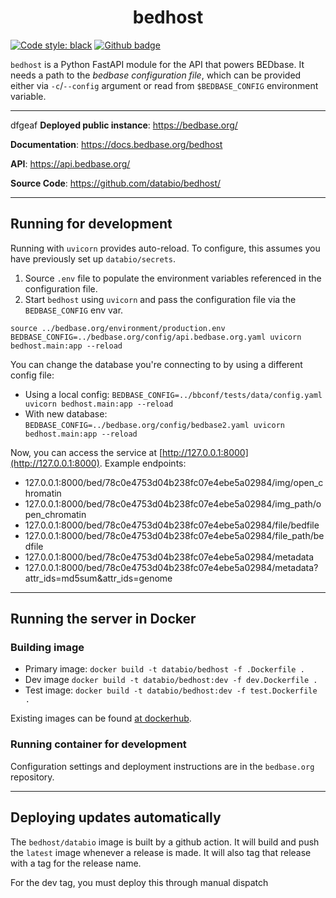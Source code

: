 <h1 align="center">bedhost</h1>

[![Code style: black](https://img.shields.io/badge/code%20style-black-000000.svg)](https://github.com/psf/black)
[![Github badge](https://img.shields.io/badge/source-github-354a75?logo=github)](https://github.com/databio/bedhost)


`bedhost` is a Python FastAPI module for the API that powers BEDbase.
It needs a path to the *bedbase configuration file*, which can be provided either via `-c`/`--config` argument or read from `$BEDBASE_CONFIG` environment variable. 

---
dfgeaf
**Deployed public instance**: <a href="https://bedbase.org/" target="_blank">https://bedbase.org/</a>

**Documentation**: <a href="https://docs.bedbase.org/" target="_blank">https://docs.bedbase.org/bedhost</a>

**API**: <a href="https://api.bedbase.org/" target="_blank">https://api.bedbase.org/</a>

**Source Code**: <a href="https://github.com/databio/bedhost/" target="_blank">https://github.com/databio/bedhost/</a>

---

## Running for development

Running with `uvicorn` provides auto-reload. To configure, this assumes you have previously set up `databio/secrets`. 

1. Source `.env` file to populate the environment variables referenced in the configuration file.
2. Start `bedhost` using `uvicorn` and pass the configuration file via the `BEDBASE_CONFIG` env var.


```console
source ../bedbase.org/environment/production.env
BEDBASE_CONFIG=../bedbase.org/config/api.bedbase.org.yaml uvicorn bedhost.main:app --reload
```

You can change the database you're connecting to by using a different config file:
- Using a local config: `BEDBASE_CONFIG=../bbconf/tests/data/config.yaml uvicorn bedhost.main:app --reload`
- With new database: `BEDBASE_CONFIG=../bedbase.org/config/bedbase2.yaml uvicorn bedhost.main:app --reload`

Now, you can access the service at [http://127.0.0.1:8000](http://127.0.0.1:8000). Example endpoints:
- 127.0.0.1:8000/bed/78c0e4753d04b238fc07e4ebe5a02984/img/open_chromatin
- 127.0.0.1:8000/bed/78c0e4753d04b238fc07e4ebe5a02984/img_path/open_chromatin
- 127.0.0.1:8000/bed/78c0e4753d04b238fc07e4ebe5a02984/file/bedfile
- 127.0.0.1:8000/bed/78c0e4753d04b238fc07e4ebe5a02984/file_path/bedfile
- 127.0.0.1:8000/bed/78c0e4753d04b238fc07e4ebe5a02984/metadata
- 127.0.0.1:8000/bed/78c0e4753d04b238fc07e4ebe5a02984/metadata?attr_ids=md5sum&attr_ids=genome

----
## Running the server in Docker

### Building image

- Primary image: `docker build -t databio/bedhost -f .Dockerfile .`
- Dev image `docker build -t databio/bedhost:dev -f dev.Dockerfile .`
- Test image: `docker build -t databio/bedhost:dev -f test.Dockerfile .`

Existing images can be found [at dockerhub](https://hub.docker.com/r/databio/bedhost).

### Running container for development

Configuration settings and deployment instructions are in the `bedbase.org` repository.

---

## Deploying updates automatically

The `bedhost/databio` image is built by a github action. It will build and push the `latest` image whenever a release is made. It will also tag that release with a tag for the release name.

For the dev tag, you must deploy this through manual dispatch
